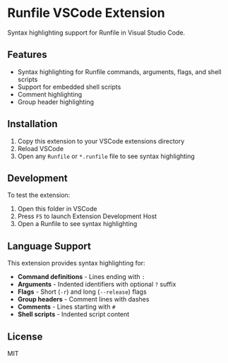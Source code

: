 # Runfile VSCode Extension

Syntax highlighting support for Runfile in Visual Studio Code.

## Features

- Syntax highlighting for Runfile commands, arguments, flags, and shell scripts
- Support for embedded shell scripts
- Comment highlighting
- Group header highlighting

## Installation

1. Copy this extension to your VSCode extensions directory
2. Reload VSCode
3. Open any `Runfile` or `*.runfile` file to see syntax highlighting

## Development

To test the extension:

1. Open this folder in VSCode
2. Press `F5` to launch Extension Development Host
3. Open a Runfile to see syntax highlighting

## Language Support

This extension provides syntax highlighting for:

- **Command definitions** - Lines ending with `:`
- **Arguments** - Indented identifiers with optional `?` suffix
- **Flags** - Short (`-r`) and long (`--release`) flags
- **Group headers** - Comment lines with dashes
- **Comments** - Lines starting with `#`
- **Shell scripts** - Indented script content

## License

MIT
